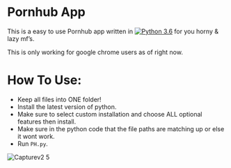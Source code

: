# Pornhub App

This is a easy to use Pornhub app written in [![Python 3.6](https://img.shields.io/badge/Python-3.9.2-green.svg)](http://www.python.org/download/) for you horny & lazy mf’s.

This is only working for google chrome users as of right now.

# How To Use:

- Keep all files into ONE folder!
- Install the latest version of python.
- Make sure to select custom installation and choose ALL optional features then install.
- Make sure in the python code that the file paths are matching up or else it wont work.
- Run ```PH.py```.

![Capturev2 5](https://user-images.githubusercontent.com/53458032/112593530-8a377800-8dff-11eb-9778-fe274bbced37.PNG)
